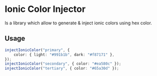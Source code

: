 # Ionic Color Injector

Is a library which allow to generate & inject ionic colors using hex color.

## Usage

```typescript
injectIonicColor("primary", {
    color: { light: "#991b1b", dark: "#f87171" },
});
injectIonicColor("secondary", { color: "#ea580c" });
injectIonicColor("tertiary", { color: "#65a30d" });
```
